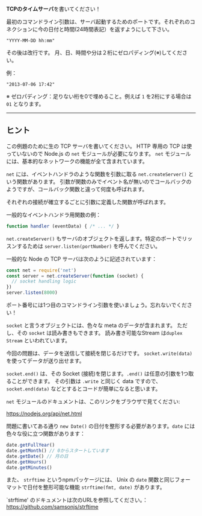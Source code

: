 **TCPのタイムサーバ**を書いてください！

最初のコマンドライン引数は、サーバ起動するためのポートです。それぞれのコネクションに今の日付と時間(24時間表記）を返すようにして下さい。

```
"YYYY-MM-DD hh:mm"
```

その後は改行です。
月、日、時間や分は２桁にゼロパディング(※)してください。

例：

```
"2013-07-06 17:42"
```

※ ゼロパディング：足りない桁を0で埋めること。例えば `1` を2桁にする場合は `01` となります。

----------------------------------------------------------------------
## ヒント

この例題のために生の TCP サーバを書いてください。 HTTP 専用の TCP は使っていないので Node.js の `net` モジュールが必要になります。
`net` モジュールには、基本的なネットワークの機能が全て含まれています。

`net` には、イベントハンドラのような関数を引数に取る `net.createServer()` という関数があります。
引数が関数のみでイベント名が無いのでコールバックのようですが、コールバック関数と違って何度も呼ばれます。

それぞれの接続が確立するごとに引数に定義した関数が呼ばれます。

一般的なイベントハンドラ用関数の例：

```js
function handler (eventData) { /* ... */ }
```

`net.createServer()` もサーバのオブジェクトを返します。特定のポートでリッスンするためは `server.listen(portNumber)` を呼んでください。

一般的な Node の TCP サーバは次のように記述されています：

```js
const net = require('net')
const server = net.createServer(function (socket) {
  // socket handling logic
})
server.listen(8000)
```

ポート番号には1つ目のコマンドライン引数を使いましょう。忘れないでください！

`socket` と言うオブジェクトには、色々な meta のデータが含まれます。
ただし、その `socket` は読み書きもできます。 読み書き可能なStream は`duplex Stream` といわれています。

今回の問題は、データを送信して接続を閉じるだけです。
`socket.write(data)` を使ってデータが送り出せます。

`socket.end()` は、その Socket (接続)を閉じます。`.end()` は任意の引数を1つ取ることができます。
その引数は `.write` と同じく data ですので、`socket.end(data)` などとするとコードが簡単になると思います。

`net` モジュールのドキュメントは、このリンクをブラウザで見てください:

  https://nodejs.org/api/net.html

問題に書いてある通り `new Date()` の日付を整形する必要があります。`date` には色々な役に立つ関数があります：

```js
date.getFullYear()
date.getMonth() // 0からスタートしています
date.getDate() // 月の日
date.getHours()
date.getMinutes()
```

また、 `strftime` というnpmパッケージには、 Unix の `date` 関数と同じフォーマットで日付を整形可能な機能 `strftime(fmt, date)` があります。

`strftime' のドキュメントは次のURLを参照してください。：https://github.com/samsonjs/strftime
